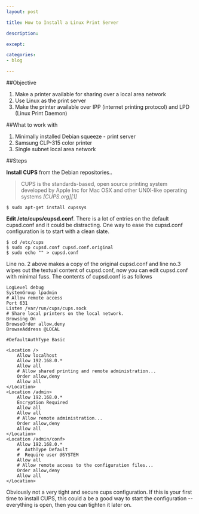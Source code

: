 ```yaml
---
layout: post

title: How to Install a Linux Print Server

description:

except:

categories:
- blog

---
```




##Objective

1. Make a printer available for sharing over a local area network
2. Use Linux as the print server
3. Make the printer available over IPP (internet printing protocol) and LPD (Linux Print Daemon)

##What to work with

1. Minimally installed Debian squeeze - print server
2. Samsung CLP-315 color printer
3. Single subnet local area network

##Steps

**Install CUPS** from the Debian repositories.. 

> CUPS is the standards-based, open source printing system developed by Apple Inc for Mac OSX and other UNIX-like operating systems
> <cite>[CUPS.org][1]</cite>

    $ sudo apt-get install cupssys

**Edit /etc/cups/cupsd.conf**. There is a lot of entries on the default cupsd.conf and it could be distracting. One way to ease the cupsd.conf configuration is to start with a clean slate.

    $ cd /etc/cups
    $ sudo cp cupsd.conf cupsd.conf.original
    $ sudo echo "" > cupsd.conf 

Line no. 2 above makes a copy of the original cupsd.conf and line no.3 wipes out the textual content of cupsd.conf, now you can edit cupsd.conf with minimal fuss. The contents of cupsd.conf is as follows


    LogLevel debug
    SystemGroup lpadmin
    # Allow remote access
    Port 631
    Listen /var/run/cups/cups.sock
    # Share local printers on the local network.
    Browsing On
    BrowseOrder allow,deny
    BrowseAddress @LOCAL

    #DefaultAuthType Basic

    <Location />
        Allow localhost
        Allow 192.168.0.*
        Allow all
        # Allow shared printing and remote administration...
        Order allow,deny
        Allow all
    </Location>
    <Location /admin>
        Allow 192.168.0.*
        Encryption Required
        Allow all
        Allow all
        # Allow remote administration...
        Order allow,deny
        Allow all
    </Location>
    <Location /admin/conf>
        Allow 192.168.0.*
        #  AuthType Default
        #  Require user @SYSTEM
        Allow all
        # Allow remote access to the configuration files...
        Order allow,deny
        Allow all
    </Location>

Obviously not a very tight and secure cups configuration. If this is your first time to install CUPS, this could a be a good way to start the configuration -- everything is open, then you can tighten it later on.  

